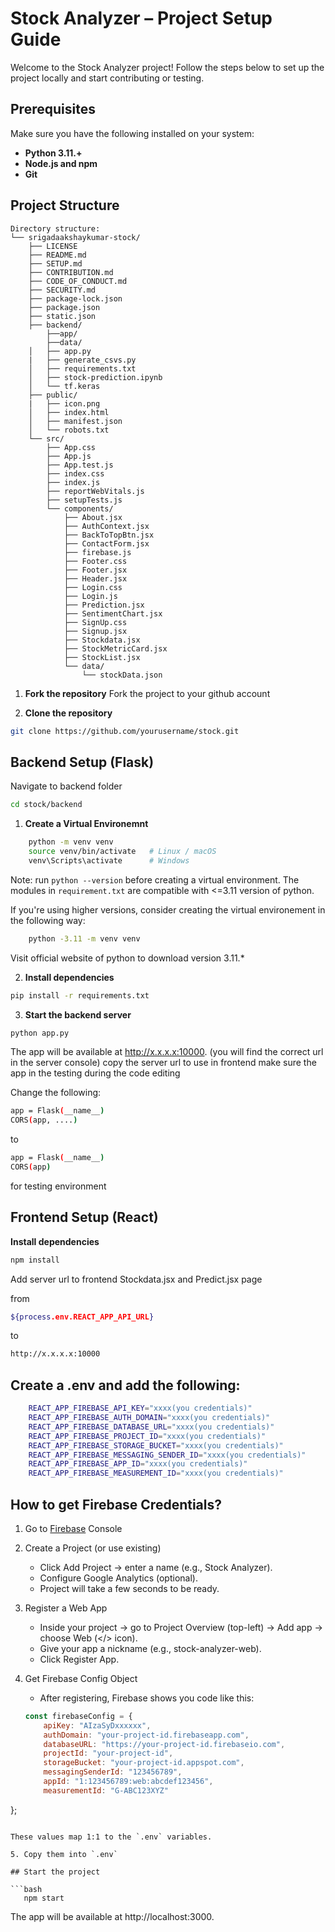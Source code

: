 # Stock Analyzer – Project Setup Guide

Welcome to the Stock Analyzer project! Follow the steps below to set up the project locally and start contributing or testing.

## Prerequisites

Make sure you have the following installed on your system:

- **Python 3.11.+**
- **Node.js and npm**
- **Git**

## Project Structure

```
Directory structure:
└── srigadaakshaykumar-stock/
    ├── LICENSE
    ├── README.md
    ├── SETUP.md
    ├── CONTRIBUTION.md
    ├── CODE_OF_CONDUCT.md
    ├── SECURITY.md
    ├── package-lock.json
    ├── package.json
    ├── static.json
    ├── backend/
        ├──app/
        ├──data/
    │   ├── app.py
    |   ├── generate_csvs.py
    │   ├── requirements.txt
    │   ├── stock-prediction.ipynb
    │   └── tf.keras
    ├── public/
    |   ├── icon.png
    │   ├── index.html
    │   ├── manifest.json
    │   └── robots.txt
    └── src/
        ├── App.css
        ├── App.js
        ├── App.test.js
        ├── index.css
        ├── index.js
        ├── reportWebVitals.js
        ├── setupTests.js
        └── components/
            ├── About.jsx
            ├── AuthContext.jsx
            ├── BackToTopBtn.jsx
            ├── ContactForm.jsx
            ├── firebase.js
            ├── Footer.css
            ├── Footer.jsx
            ├── Header.jsx
            ├── Login.css
            ├── Login.js
            ├── Prediction.jsx
            ├── SentimentChart.jsx
            ├── SignUp.css
            ├── Signup.jsx
            ├── Stockdata.jsx
            ├── StockMetricCard.jsx
            ├── StockList.jsx
            └── data/
                └── stockData.json
```

1. **Fork the repository**
   Fork the project to your github account

2. **Clone the repository**

```bash
git clone https://github.com/yourusername/stock.git
```

## Backend Setup (Flask)

Navigate to backend folder

```bash
cd stock/backend
```

1. **Create a Virtual Environemnt**

```bash
    python -m venv venv
    source venv/bin/activate   # Linux / macOS
    venv\Scripts\activate      # Windows
```
Note: run `python --version` before creating a virtual environment. The modules in `requirement.txt` are compatible with <=3.11 version of python.

If you're using higher versions, consider creating the virtual environement in the following way:
```bash
    python -3.11 -m venv venv
```
Visit official website of python to download version 3.11.*

2. **Install dependencies**

```bash
pip install -r requirements.txt
```
3. **Start the backend server**

```bash
python app.py
```

The app will be available at http://x.x.x.x:10000. (you will find the correct url in the server console)
copy the server url to use in frontend
make sure the app in the testing during the code editing

Change the following:

```bash
app = Flask(__name__)
CORS(app, ....)
```

to

```bash
app = Flask(__name__)
CORS(app)
```

for testing environment

## Frontend Setup (React)

**Install dependencies**

```bash
npm install
```

Add server url to frontend Stockdata.jsx and Predict.jsx page

from

```bash
${process.env.REACT_APP_API_URL}
```

to

```bash
http://x.x.x.x:10000
```

## Create a .env and add the following:

```bash
    REACT_APP_FIREBASE_API_KEY="xxxx(you credentials)"
    REACT_APP_FIREBASE_AUTH_DOMAIN="xxxx(you credentials)"
    REACT_APP_FIREBASE_DATABASE_URL="xxxx(you credentials)"
    REACT_APP_FIREBASE_PROJECT_ID="xxxx(you credentials)"
    REACT_APP_FIREBASE_STORAGE_BUCKET="xxxx(you credentials)"
    REACT_APP_FIREBASE_MESSAGING_SENDER_ID="xxxx(you credentials)"
    REACT_APP_FIREBASE_APP_ID="xxxx(you credentials)"
    REACT_APP_FIREBASE_MEASUREMENT_ID="xxxx(you credentials)"
```
## How to get Firebase Credentials?

1. Go to [Firebase](https://console.firebase.google.com) Console

2. Create a Project (or use existing)

    - Click Add Project → enter a name (e.g., Stock Analyzer).
    - Configure Google Analytics (optional).
    - Project will take a few seconds to be ready.

3. Register a Web App

    - Inside your project → go to Project Overview (top-left) → Add app → choose Web (</> icon).
    - Give your app a nickname (e.g., stock-analyzer-web).
    - Click Register App.

4. Get Firebase Config Object

    - After registering, Firebase shows you code like this:
    ```js
    const firebaseConfig = {
        apiKey: "AIzaSyDxxxxxx",
        authDomain: "your-project-id.firebaseapp.com",
        databaseURL: "https://your-project-id.firebaseio.com",
        projectId: "your-project-id",
        storageBucket: "your-project-id.appspot.com",
        messagingSenderId: "123456789",
        appId: "1:123456789:web:abcdef123456",
        measurementId: "G-ABC123XYZ"
};
```

These values map 1:1 to the `.env` variables.

5. Copy them into `.env`

## Start the project

```bash
   npm start
```

The app will be available at http://localhost:3000.